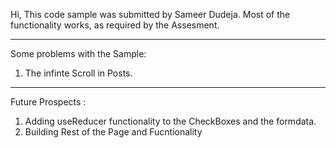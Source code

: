 Hi, This code sample was submitted by Sameer Dudeja.
Most of the functionality works, as required by the Assesment.

---

Some problems with the Sample:

1. The infinte Scroll in Posts.

---

Future Prospects :

1. Adding useReducer functionality to the CheckBoxes and the formdata.
2. Building Rest of the Page and Fucntionality
